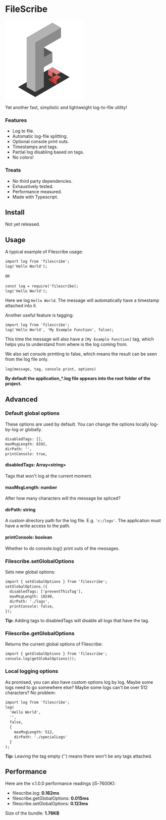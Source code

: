 # FileScribe

![alt text](https://github.com/ahoys/filescribe/blob/master/assets/filescribe.png "Filescribe")

Yet another fast, simplistic and lightweight log-to-file utility!

### Features
- Log to file.
- Automatic log-file splitting.
- Optional console print outs.
- Timestamps and tags.
- Partial log disabling based on tags.
- No colors!

### Treats
- No third party dependencies.
- Exhaustively tested.
- Performance measured.
- Made with Typescript.

## Install

Not yet released.

## Usage
A typical example of Filescribe usage:
```
import log from 'filescribe';
log('Hello World');

OR

const log = require('filescribe);
log('Hello World');
```
Here we log `Hello World`. The message will automatically have a timestamp attached into it.

Another useful feature is tagging:
```
import log from 'filescribe';
log('Hello World', 'My Example Function', false);
```
This time the message will also have a `[My Example Function]` tag, which helps you to understand from where is the log coming from.

We also set console printting to false, which means the result can be seen from the log file only.

`log(message, tag, console print, options)`

**By default the application_*.log file appears into the root folder of the project.**

## Advanced

### Default global options
These options are used by default. You can change the options locally log-by-log or globally.
```
disabledTags: [],
maxMsgLength: 8192,
dirPath: '',
printConsole: true,
```

#### disabledTags: Array\<string\>
Tags that won't log at the current moment.

#### maxMsgLength: number
After how many characters will the message be spliced?

#### dirPath: string
A custom directory path for the log file. E.g. `'c:/logs'`. The application must have a write access to the path.

#### printConsole: boolean
Whether to do console.log() print outs of the messages.

### Filescribe.setGlobalOptions
Sets new global options:
```
import { setGlobalOptions } from 'filescribe';
setGlobalOptions.({
  disabledTags: ['preventThisTag'],
  maxMsgLength: 10240,
  dirPath: './logs',
  printConsole: false,
});
```

**Tip:** Adding tags to disabledTags will disable all logs that have the tag.

### Filescribe.getGlobalOptions
Returns the current global options of Filescribe:
```
import { getGlobalOptions } from 'filescribe';
console.log(getGlobalOptions());
```

### Local logging options
As promised, you can also have custom options log by log. Maybe some logs need to go somewhere else? Maybe some logs can't be over 512 characters? No problem:
```
import log from 'filescribe';
log(
  'Hello World',
  '',
  false,
  {
    maxMsgLength: 512,
    dirPath: './specialLogs'
  }
);
```

**Tip:** Leaving the tag empty ('') means there won't be any tags attached.

## Performance
Here are the v.1.0.0 performance readings (i5-7600K):
- filescribe.log: **0.162ms**
- filescribe.getGlobalOptions: **0.015ms**
- filescribe.setGlobalOptions: **0.123ms**

Size of the bundle: **1.76KB**
